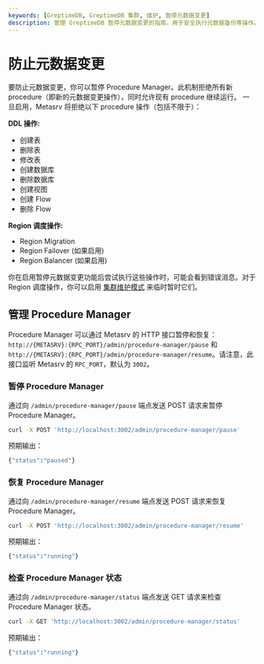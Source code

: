 ```yaml
---
keywords: [GreptimeDB, GreptimeDB 集群, 维护, 暂停元数据变更]
description: 管理 GreptimeDB 暂停元数据变更的指南，用于安全执行元数据备份等操作。
---
```


# 防止元数据变更

要防止元数据变更，你可以暂停 Procedure Manager。此机制拒绝所有新 procedure（即新的元数据变更操作），同时允许现有 procedure 继续运行。
一旦启用，Metasrv 将拒绝以下 procedure 操作（包括不限于）：

**DDL 操作:**
- 创建表
- 删除表
- 修改表
- 创建数据库
- 删除数据库
- 创建视图
- 创建 Flow
- 删除 Flow

**Region 调度操作:**
- Region Migration
- Region Failover (如果启用)
- Region Balancer (如果启用)

你在启用暂停元数据变更功能后尝试执行这些操作时，可能会看到错误消息。对于 Region 调度操作，你可以启用 [集群维护模式](/user-guide/deployments-administration/maintenance/maintenance-mode.md) 来临时暂时它们。

## 管理 Procedure Manager
Procedure Manager 可以通过 Metasrv 的 HTTP 接口暂停和恢复：`http://{METASRV}:{RPC_PORT}/admin/procedure-manager/pause` 和 `http://{METASRV}:{RPC_PORT}/admin/procedure-manager/resume`。请注意，此接口监听 Metasrv 的 `RPC_PORT`，默认为 `3002`。

### 暂停 Procedure Manager

通过向 `/admin/procedure-manager/pause` 端点发送 POST 请求来暂停 Procedure Manager。

```bash
curl -X POST 'http://localhost:3002/admin/procedure-manager/pause'
```

预期输出：
```bash
{"status":"paused"}
```

### 恢复 Procedure Manager

通过向 `/admin/procedure-manager/resume` 端点发送 POST 请求来恢复 Procedure Manager。

```bash
curl -X POST 'http://localhost:3002/admin/procedure-manager/resume'
```

预期输出：
```bash
{"status":"running"}
```

### 检查 Procedure Manager 状态

通过向 `/admin/procedure-manager/status` 端点发送 GET 请求来检查 Procedure Manager 状态。

```bash
curl -X GET 'http://localhost:3002/admin/procedure-manager/status'
```

预期输出：
```bash
{"status":"running"}
```


